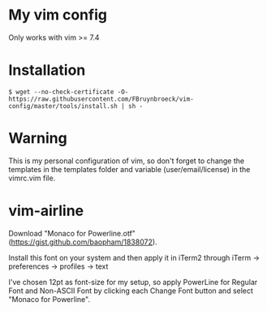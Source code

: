 My vim config
=============

Only works with vim >= 7.4

Installation
============

```
$ wget --no-check-certificate -O- https://raw.githubusercontent.com/FBruynbroeck/vim-config/master/tools/install.sh | sh -
```

Warning
=======

This is my personal configuration of vim, so don't forget to change the templates in the templates folder and variable (user/email/license) in the vimrc.vim file.

vim-airline
===========

Download "Monaco for Powerline.otf" (https://gist.github.com/baopham/1838072).

Install this font on your system and then apply it in iTerm2 through
iTerm -> preferences -> profiles -> text

I've chosen 12pt as font-size for my setup, so apply PowerLine for Regular Font and Non-ASCII Font by clicking each Change Font button and select "Monaco for Powerline".
